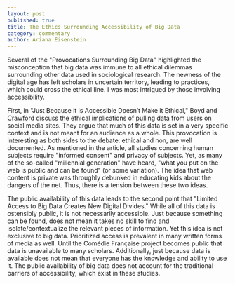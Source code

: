 ```yaml
---
layout: post
published: true
title: The Ethics Surrounding Accessibility of Big Data
category: commentary
author: Ariana Eisenstein
---
```



Several of the "Provocations Surrounding Big Data" highlighted the misconception that big data was immune to all ethical dilemmas surrounding other data used in sociological research. The newness of the digital age has left scholars in uncertain territory, leading to practices, which could cross the ethical line. I was most intrigued by those involving accessibility.

First, in "Just Because it is Accessible Doesn’t Make it Ethical," Boyd and Crawford discuss the ethical implications of pulling data from users on social media sites. They argue that much of this data is set in a very specific context and is not meant for an audience as a whole. This provocation is interesting as both sides to the debate: ethical and non, are well documented. As mentioned in the article, all studies concerning human subjects require "informed consent" and privacy of subjects. Yet, as many of the so-called "millennial generation" have heard, "what you put on the web is public and can be found" (or some variation). The idea that web content is private was throughly debunked in educating kids about the dangers of the net. Thus, there is a tension between these two ideas.

The public availability of this data leads to the second point that "Limited Access to Big Data Creates New Digital Divides." While all of this data is ostensibly public, it is not necessarily accessible. Just because something can be found, does not mean it takes no skill to find and isolate/contextualize the relevant pieces of information. Yet this idea is not exclusive to big data. Prioritized access is prevalent in many written forms of media as well. Until the Comédie Française project becomes public that data is unavailable to many scholars. Additionally, just because data is available does not mean that everyone has the knowledge and ability to use it. The public availability of big data does not account for the traditional barriers of accessibility, which exist in these studies. 
